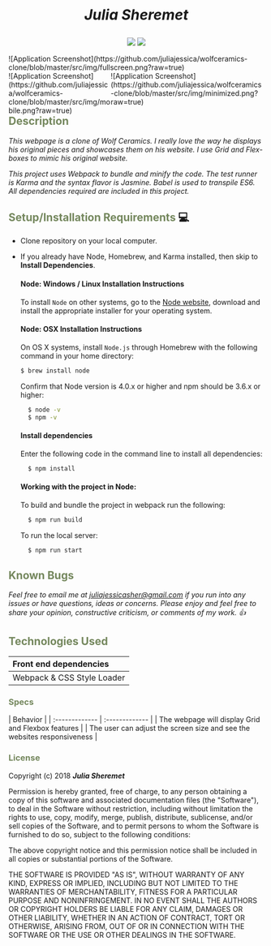 # _<p align="center">Julia Sheremet</p>_

<p align="center">  
<a href="https://opensource.org/licenses/MIT"><img src="https://img.shields.io/badge/license-MIT-blue.svg"></a>
<a href="https://github.com/RichardLitt/standard-readme"><img src="https://img.shields.io/badge/readme%20style-standard-brightgreen.svg?style=flat-square"></a>
</p>

<div style="width:100%;">![Application Screenshot](https://github.com/juliajessica/wolfceramics-clone/blob/master/src/img/fullscreen.png?raw=true)</div>
<div style="width:60%; float:left; float:right;">![Application Screenshot](https://github.com/juliajessica/wolfceramics-clone/blob/master/src/img/minimized.png?raw=true)</div>
<div style="width:40%; float:right;">![Application Screenshot](https://github.com/juliajessica/wolfceramics-clone/blob/master/src/img/mobile.png?raw=true)</div>


## <span style="color:#74875d;">Description</span>

_This webpage is a clone of Wolf Ceramics. I really love the way he displays his original pieces and showcases them on his website. I use Grid and Flex-boxes to mimic his original website._

_This project uses Webpack to bundle and minify the code. The test runner is Karma and the syntax flavor is Jasmine. Babel is used to transpile ES6. All dependencies required are included in this project._

## <span style="color:#74875d;">Setup/Installation Requirements</span> :computer:

* Clone repository on your local computer.
* If you already have Node, Homebrew, and Karma installed, then skip to **Install Dependencies**.

  #### Node: Windows / Linux Installation Instructions
  To install `Node` on other systems, go to the <a href="https://nodejs.org/en/">Node website</a>, download and install the appropriate installer for your operating system.

  #### Node: OSX Installation Instructions
  On OS X systems, install `Node.js` through Homebrew with the following command in your home directory:
    ```sh
    $ brew install node
    ```
  Confirm that Node version is 4.0.x or higher and npm should be 3.6.x or higher:
  ```sh
    $ node -v
    $ npm -v
  ```

  #### Install dependencies
  Enter the following code in the command line to install all dependencies:
  ```sh
    $ npm install
  ```

  #### Working with the project in Node:
  To build and bundle the project in webpack run the following:
  ```sh
    $ npm run build
  ```

  To run the local server:
  ```sh
    $ npm run start
  ```

## <span style="color:#74875d;">Known Bugs</span>

_Feel free to email me at [juliajessicasher@gmail.com](mailto:juliajessicasher@gmail.com) if you run into any issues or have questions, ideas or concerns. Please enjoy and feel free to share your opinion, constructive criticism, or comments of my work. :+1:_

## <span style="color:#74875d;">Technologies Used</span>

| Front end dependencies |
| :------------ |
| Webpack & CSS Style Loader |

### <span style="color:#74875d;">Specs</span>
| Behavior |
| :------------- | :------------- |
| The webpage will display Grid and Flexbox features |
| The user can adjust the screen size and see the websites responsiveness |

### <span style="color:#74875d;">License</span>

Copyright (c) 2018 ****_Julia Sheremet_****

Permission is hereby granted, free of charge, to any person obtaining a copy of this software and associated documentation files (the "Software"), to deal in the Software without restriction, including without limitation the rights to use, copy, modify, merge, publish, distribute, sublicense, and/or sell copies of the Software, and to permit persons to whom the Software is furnished to do so, subject to the following conditions:

The above copyright notice and this permission notice shall be included in all copies or substantial portions of the Software.

THE SOFTWARE IS PROVIDED "AS IS", WITHOUT WARRANTY OF ANY KIND, EXPRESS OR IMPLIED, INCLUDING BUT NOT LIMITED TO THE WARRANTIES OF MERCHANTABILITY, FITNESS FOR A PARTICULAR PURPOSE AND NONINFRINGEMENT. IN NO EVENT SHALL THE AUTHORS OR COPYRIGHT HOLDERS BE LIABLE FOR ANY CLAIM, DAMAGES OR OTHER LIABILITY, WHETHER IN AN ACTION OF CONTRACT, TORT OR OTHERWISE, ARISING FROM, OUT OF OR IN CONNECTION WITH THE SOFTWARE OR THE USE OR OTHER DEALINGS IN THE SOFTWARE.
